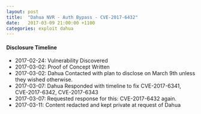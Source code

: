 ```yaml
---
layout: post
title:  "Dahua NVR - Auth Bypass - CVE-2017-6432"
date:   2017-03-09 21:00:00 +1100
categories: exploit dahua
---
```


#### Disclosure Timeline
- 2017-02-24: Vulnerability Discovered
- 2017-03-02: Proof of Concept Written
- 2017-03-02: Dahua Contacted with plan to disclose on March 9th unless they wished otherwise.
- 2017-03-07: Dahua Responded with timeline to fix CVE-2017-6341, CVE-2017-6342, CVE-2017-6343
- 2017-03-07: Requested response for this: CVE-2017-6432 again.  
- 2017-03-11: Content redacted and kept private at request of Dahua
